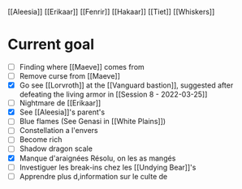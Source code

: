 [[Aleesia]]
[[Erikaar]]
[[Fenrir]]
[[Hakaar]]
[[Tiet]]
[[Whiskers]]

# Current goal
- [ ] Finding where [[Maeve]] comes from
- [ ] Remove curse from [[Maeve]]
- [x] Go see [[Lorvroth]] at the [[Vanguard bastion]], suggested after defeating the living armor in [[Session 8 - 2022-03-25]]
- [ ] Nightmare de [[Erikaar]]
- [x] See [[Aleesia]]'s parent's
- [ ] Blue flames (See Genasi in [[White Plains]])
- [ ] Constellation a l'envers
- [ ] Become rich
- [ ] Shadow dragon scale
- [x] Manque d'araignées Résolu, on les as mangés
- [ ] Investiguer les break-ins chez les [[Undying Bear]]'s
- [ ] Apprendre plus d,information sur le culte de 
